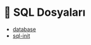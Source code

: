 # 📂 SQL Dosyaları

<!--YPackage.YGitbookIntegration-tarafından-otomatik-oluşturulmuştur-->

- [database](database.sql)
- [sql-init](sql-init.sql)

<!--YPackage.YGitbookIntegration-tarafından-otomatik-oluşturulmuştur-->
